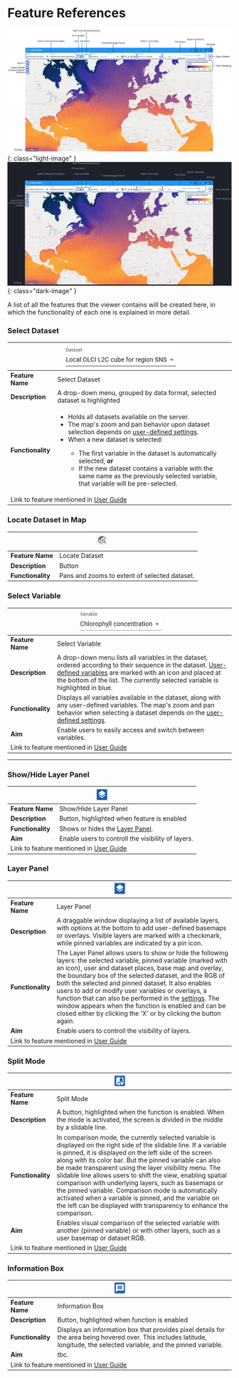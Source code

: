 # Feature References

![Interface](assets/images/viewer/features_label_light.png){: class="light-image" }
![Interface](assets/images/viewer/features_label_dark.png){: class="dark-image" }

A list of all the features that the viewer contains will be created here, in which the functionality of each one is explained in more detail.

### Select Dataset

<table>
	<thead>
		<tr>
			<th colspan="2">
				<img
					src="/assets/images/features/select_dataset.png"
					alt="Select Dataset" />
			</th>
		</tr>
	</thead>
	<tbody>
		<tr>
			<td><b>Feature Name</b></td>
			<td>Select Dataset</td>
		</tr>
		<tr>
			<td><b>Description</b></td>
			<td>
				A drop-down menu, grouped by data format, selected dataset is
				highlighted
			</td>
		</tr>
		<tr></tr>
		<tr>
			<td><b>Functionality</b></td>
			<td>
				<ul>
					<li>Holds all datasets available on the server.</li>
					<li>
						The map's zoom and pan behavior upon dataset selection depends on
						<a
							href="/user_guide/settings/#zoom-on-datasetvarialbe-selection"
							rel="noopener noreferrer"
							>user-defined settings</a
						>.
					</li>
					<li>When a new dataset is selected:</li>
					<ul>
						<li>
							The first variable in the dataset is automatically selected,
							<b>or</b>
						</li>
						<li>
							If the new dataset contains a variable with the same name as the
							previously selected variable, that variable will be pre-selected.
						</li>
					</ul>
				</ul>
			</td>
		</tr>
		<tr>
			<td colspan="2">
				Link to feature mentioned in
				<a
					href="/user_guide/getting_started/#select-dataset-and-variables"
					rel="noopener noreferrer"
					>User Guide</a
				>
			</td>
		</tr>
	</tbody>
</table>

### Locate Dataset in Map

<table>
	<thead>
		<tr>
			<th colspan="2">
				<img
					src="/assets/images/features/locate_dataset.png"
					alt="Locate Dataset" />
			</th>
		</tr>
	</thead>
	<tbody>
		<tr>
			<td><b>Feature Name</b></td>
			<td>Locate Dataset</td>
		</tr>
		<tr>
			<td><b>Description</b></td>
			<td>Button</td>
		</tr>
		<tr></tr>
		<tr>
			<td><b>Functionality</b></td>
			<td>Pans and zooms to extent of selected dataset.</td>
		</tr>
	</tbody>
</table>

### Select Variable

<table>
	<thead>
		<tr>
			<th colspan="2">
				<img
					src="/assets/images/features/select_variable.png"
					alt="Select Variable" />
			</th>
		</tr>
	</thead>
	<tbody>
		<tr>
			<td><b>Feature Name</b></td>
			<td>Select Variable</td>
		</tr>
		<tr>
			<td><b>Description</b></td>
			<td>
				A drop-down menu lists all variables in the dataset, ordered according
				to their sequence in the dataset.
				<a href="user_guide/analyse/#user-variables" rel="noopener noreferrer"
					>User-defined variables</a
				>
				are marked with an icon and placed at the bottom of the list. The
				currently selected variable is highlighted in blue.
			</td>
		</tr>
		<tr></tr>
		<tr>
			<td><b>Functionality</b></td>
			<td>
				Displays all variables available in the dataset, along with any
				user-defined variables. The map's zoom and pan behavior when selecting a
				dataset depends on the
				<a
					href="/user_guide/settings/#zoom-on-datasetvarialbe-selection"
					rel="noopener noreferrer"
					>user-defined settings</a
				>.
			</td>
		</tr>
		<tr>
			<td><b>Aim</b></td>
			<td>Enable users to easily access and switch between variables.</td>
		</tr>
		<tr>
			<td colspan="2">
				Link to feature mentioned in
				<a
					href="/user_guide/getting_started/#select-dataset-and-variables"
					rel="noopener noreferrer"
					>User Guide</a
				>
			</td>
		</tr>
	</tbody>
</table>

---

### Show/Hide Layer Panel

<table>
	<thead>
		<tr>
			<th colspan="2">
				<img src="/assets/images/features/layerpanel.png" alt="Layerpanel" />
			</th>
		</tr>
	</thead>
	<tbody>
		<tr>
			<td><b>Feature Name</b></td>
			<td>Show/Hide Layer Panel</td>
		</tr>
		<tr>
			<td><b>Description</b></td>
			<td>Button, highlighted when feature is enabled</td>
		</tr>
		<tr></tr>
		<tr>
			<td><b>Functionality</b></td>
			<td>
				Shows or hides the
				<a href="#layer-panel" rel="noopener noreferrer">Layer Panel</a>.
			</td>
		</tr>
		<tr>
			<td><b>Aim</b></td>
			<td>Enable users to controll the visibility of layers.</td>
		</tr>
		<tr>
			<td colspan="2">
				Link to feature mentioned in
				<a
					href="/user_guide/getting_started/#adjust-layer-visibilities"
					rel="noopener noreferrer"
					>User Guide</a
				>
			</td>
		</tr>
	</tbody>
</table>

### Layer Panel

<table>
	<thead>
		<tr>
			<th colspan="2">
				<img src="/assets/images/features/layerpanel.png" alt="Layerpanel" />
			</th>
		</tr>
	</thead>
	<tbody>
		<tr>
			<td><b>Feature Name</b></td>
			<td>Layer Panel</td>
		</tr>
		<tr>
			<td><b>Description</b></td>
			<td>
				A draggable window displaying a list of available layers, with options
				at the bottom to add user-defined basemaps or overlays. Visible layers
				are marked with a checkmark, while pinned variables are indicated by a
				pin icon.
			</td>
		</tr>
		<tr></tr>
		<tr>
			<td><b>Functionality</b></td>
			<td>
				The Layer Panel allows users to show or hide the following layers: the
				selected variable, pinned variable (marked with an icon), user and
				dataset places, base map and overlay, the boundary box of the selected
				dataset, and the RGB of both the selected and pinned dataset. It also
				enables users to add or modify user variables or overlays, a function
				that can also be performed in the
				<a
					href="user_guide/settings/#base-maps-and-overlays"
					rel="noopener noreferrer"
					>settings</a
				>. The window appears when the function is enabled and can be closed
				either by clicking the 'X' or by clicking the button again.
			</td>
		</tr>
		<tr>
			<td><b>Aim</b></td>
			<td>Enable users to controll the visibility of layers.</td>
		</tr>
		<tr>
			<td colspan="2">
				Link to feature mentioned in
				<a
					href="/user_guide/getting_started/#adjust-layer-visibilities"
					rel="noopener noreferrer"
					>User Guide</a
				>
			</td>
		</tr>
	</tbody>
</table>

### Split Mode

<table>
	<thead>
		<tr>
			<th colspan="2">
				<img src="/assets/images/features/splitmode.png" alt="Split Mode" />
			</th>
		</tr>
	</thead>
	<tbody>
		<tr>
			<td><b>Feature Name</b></td>
			<td>Split Mode</td>
		</tr>
		<tr>
			<td><b>Description</b></td>
			<td>
				A button, highlighted when the function is enabled. When the mode is
				activated, the screen is divided in the middle by a slidable line.
			</td>
		</tr>
		<tr></tr>
		<tr>
			<td><b>Functionality</b></td>
			<td>
				In comparison mode, the currently selected variable is displayed on the
				right side of the slidable line. If a variable is pinned, it is
				displayed on the left side of the screen along with its color bar. But
				the pinned variable can also be made transparent using the layer
				visibility menu. The slidable line allows users to shift the view,
				enabling spatial comparison with underlying layers, such as basemaps or
				the pinned variable. Comparison mode is automatically activated when a
				variable is pinned, and the variable on the left can be displayed with
				transparency to enhance the comparison.
			</td>
		</tr>
		<tr>
			<td><b>Aim</b></td>
			<td>
				Enables visual comparison of the selected variable with another (pinned
				variable) or with other layers, such as a user basemap or dataset RGB.
			</td>
		</tr>
		<tr>
			<td colspan="2">
				Link to feature mentioned in
				<a
					href="/user_guide/analyse/#compare-variables"
					rel="noopener noreferrer"
					>User Guide</a
				>
			</td>
		</tr>
	</tbody>
</table>

### Information Box

<table>
	<thead>
		<tr>
			<th colspan="2">
				<img src="/assets/images/features/infobox.png" alt="Info box" />
			</th>
		</tr>
	</thead>
	<tbody>
		<tr>
			<td><b>Feature Name</b></td>
			<td>Information Box</td>
		</tr>
		<tr>
			<td><b>Description</b></td>
			<td>Button, highlighted when function is enabled</td>
		</tr>
		<tr></tr>
		<tr>
			<td><b>Functionality</b></td>
			<td>
				Displays an information box that provides pixel details for the area
				being hovered over. This includes latitude, longitude, the selected
				variable, and the pinned variable.
			</td>
		</tr>
		<tr>
			<td><b>Aim</b></td>
			<td>tbc.</td>
		</tr>
		<tr>
			<td colspan="2">
				Link to feature mentioned in
				<a
					href="/user_guide/analyse/#infobox"
					rel="noopener noreferrer"
					>User Guide</a
				>
			</td>
		</tr>
	</tbody>
</table>
